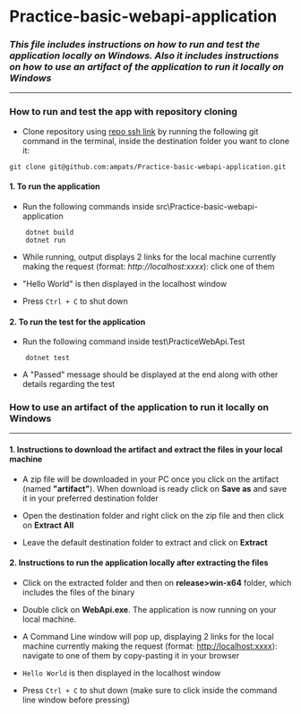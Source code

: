 # Practice-basic-webapi-application

### _This file includes instructions on how to run and test the application locally on Windows. Also it includes instructions on how to use an artifact of the application to run it locally on Windows_
---

### How to run and test the app with repository cloning

- Clone repository using [repo ssh link](git@github.com:ampats/Practice-basic-webapi-application.git) by running the following git command in the terminal, inside the destination folder you want to clone it:
```git
git clone git@github.com:ampats/Practice-basic-webapi-application.git
```
#### 1. To run the application

- Run the following commands inside src\Practice-basic-webapi-application
```dotnet
    dotnet build
    dotnet run
```
- While running, output displays 2 links for the local machine currently making the request (format: *http://localhost:xxxx*): click one of them

- "Hello World" is then displayed in the localhost window
- Press ```Ctrl + C``` to shut down

#### 2. To run the test for the application

- Run the following command inside test\PracticeWebApi.Test
```dotnet
    dotnet test
```
- A "Passed" message should be displayed at the end along with other details regarding the test


### How to use an artifact of the application to run it locally on Windows
---

#### 1. Instructions to download the artifact and extract the files in your local machine

- A zip file will be downloaded in your PC once you click on the artifact (named **"artifact"**). When download is ready click on **Save as** and save it in your preferred destination folder

- Open the destination folder and right click on the zip file and then click on **Extract All**

- Leave the default destination folder to extract and click on **Extract**

#### 2. Instructions to run the application locally after extracting the files

- Click on the extracted folder and then on **release>win-x64** folder, which includes the files of the binary

- Double click on **WebApi.exe**. The application is now running on your local machine. 

- A Command Line window will pop up, displaying 2 links for the local machine currently making the request (format: <http://localhost:xxxx>): navigate to one of them by copy-pasting it in your browser

- ``Hello World`` is then displayed in the localhost window

- Press ```Ctrl + C``` to shut down (make sure to click inside the command line window before pressing)